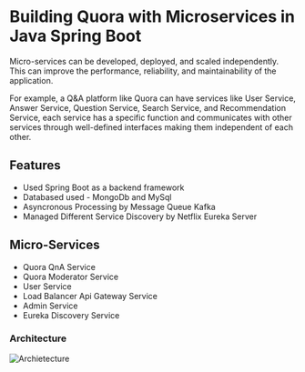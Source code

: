 
# Building Quora with Microservices in Java Spring Boot


Micro-services can be developed, deployed, and scaled independently. This can improve the performance, reliability, and maintainability of the application.

For example, a Q&A platform like Quora can have services like User Service, Answer Service, Question Service, Search Service, and Recommendation Service, each service has a specific function and communicates with other services through well-defined interfaces making them independent of each other.

## Features

- Used Spring Boot as a backend framework
- Databased used - MongoDb and MySql
- Asyncronous Processing by Message Queue Kafka
- Managed Different Service Discovery by Netflix Eureka Server



## Micro-Services

- Quora QnA Service
- Quora Moderator Service
- User Service
- Load Balancer Api Gateway Service
- Admin Service
- Eureka Discovery Service

### Architecture

![Archietecture](https://iili.io/JKRStqX.png)

